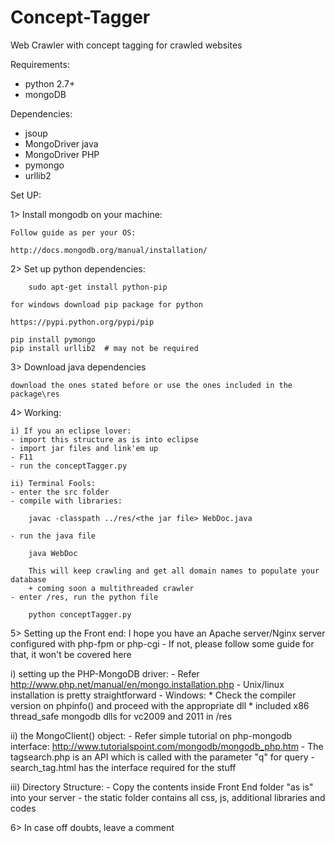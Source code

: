 Concept-Tagger
==============

Web Crawler with concept tagging for crawled websites

Requirements:
  + python 2.7+
  + mongoDB

Dependencies:
  + jsoup
  + MongoDriver java
  + MongoDriver PHP
  + pymongo
  + urllib2

Set UP:

1> Install mongodb on your machine:
   
    Follow guide as per your OS:

	http://docs.mongodb.org/manual/installation/

2> Set up python dependencies:

    	sudo apt-get install python-pip

    for windows download pip package for python
	
	https://pypi.python.org/pypi/pip

    pip install pymongo
    pip install urllib2  # may not be required

3> Download java dependencies

    download the ones stated before or use the ones included in the package\res

4> Working:

    i) If you an eclipse lover:
	- import this structure as is into eclipse
	- import jar files and link'em up
	- F11
	- run the conceptTagger.py

    ii) Terminal Fools:
	- enter the src folder
	- compile with libraries:
		
	    javac -classpath ../res/<the jar file> WebDoc.java

	- run the java file
	
	    java WebDoc

	    This will keep crawling and get all domain names to populate your database
	    + coming soon a multithreaded crawler 
	- enter /res, run the python file

	    python conceptTagger.py
 
5> Setting up the Front end:
    I hope you have an Apache server/Nginx server configured with php-fpm or php-cgi
    	- If not, please follow some guide for that, it won't be covered here
    

   i) setting up the PHP-MongoDB driver:
	- Refer
		http://www.php.net/manual/en/mongo.installation.php
	- Unix/linux installation is pretty straightforward
	- Windows:
	    * Check the compiler version on phpinfo() and proceed with the appropriate dll
	    * included x86 thread_safe mongodb dlls for vc2009 and 2011 in /res

   ii) the MongoClient() object:
	- Refer simple tutorial on php-mongodb interface:
		http://www.tutorialspoint.com/mongodb/mongodb_php.htm
	- The tagsearch.php is an API which is called with the parameter "q" for query
	- search_tag.html has the interface required for the stuff

   iii) Directory Structure:
	- Copy the contents inside Front End folder "as is" into your server
	- the static folder contains all css, js, additional libraries and codes
      

6> In case off doubts, leave a comment
